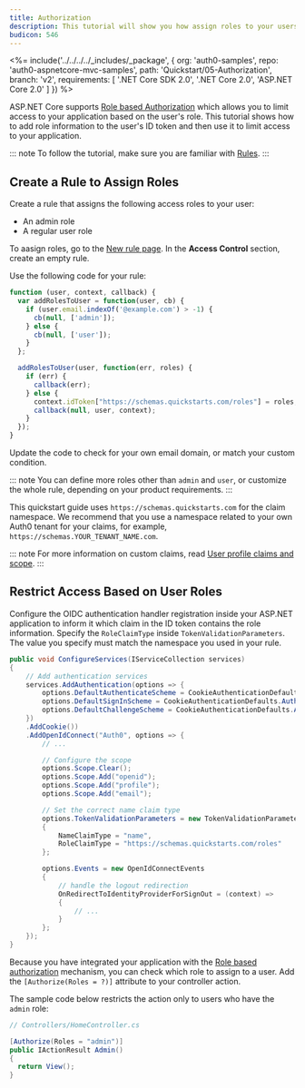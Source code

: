```yaml
---
title: Authorization
description: This tutorial will show you how assign roles to your users, and use those claims to authorize or deny a user to access certain routes in the app.
budicon: 546
---
```


<%= include('../../../../_includes/_package', {
  org: 'auth0-samples',
  repo: 'auth0-aspnetcore-mvc-samples',
  path: 'Quickstart/05-Authorization',
  branch: 'v2',
  requirements: [
    '.NET Core SDK 2.0',
    '.NET Core 2.0',
    'ASP.NET Core 2.0'
  ]
}) %>

ASP.NET Core supports [Role based Authorization](https://docs.microsoft.com/en-us/aspnet/core/security/authorization/roles) which allows you to limit access to your application based on the user's role. This tutorial shows how to add role information to the user's ID token and then use it to limit access to your application. 

::: note
To follow the tutorial, make sure you are familiar with [Rules](/rules/current).
:::

## Create a Rule to Assign Roles

Create a rule that assigns the following access roles to your user:
* An admin role
* A regular user role

To aasign roles, go to the [New rule page](${manage_url}/#/rules/new). In the **Access Control** section, create an empty rule. 

Use the following code for your rule:

```js
function (user, context, callback) {
  var addRolesToUser = function(user, cb) {
    if (user.email.indexOf('@example.com') > -1) {
      cb(null, ['admin']);
    } else {
      cb(null, ['user']);
    }
  };

  addRolesToUser(user, function(err, roles) {
    if (err) {
      callback(err);
    } else {
      context.idToken["https://schemas.quickstarts.com/roles"] = roles;     
      callback(null, user, context);
    }
  });
}
```

Update the code to check for your own email domain, or match your custom condition.

::: note
You can define more roles other than `admin` and `user`, or customize the whole rule, depending on your product requirements.
:::

This quickstart guide uses `https://schemas.quickstarts.com` for the claim namespace. We recommend that you use a namespace related to your own Auth0 tenant for your claims, for example, `https://schemas.YOUR_TENANT_NAME.com`.

::: note
For more information on custom claims, read [User profile claims and scope](/api-auth/tutorials/adoption/scope-custom-claims).
:::

## Restrict Access Based on User Roles

Configure the OIDC authentication handler registration inside your ASP.NET application to inform it which claim in the ID token contains the role information. Specify the `RoleClaimType` inside `TokenValidationParameters`. The value you specify must match the namespace you used in your rule.

```csharp
public void ConfigureServices(IServiceCollection services)
{
    // Add authentication services
    services.AddAuthentication(options => {
        options.DefaultAuthenticateScheme = CookieAuthenticationDefaults.AuthenticationScheme;
        options.DefaultSignInScheme = CookieAuthenticationDefaults.AuthenticationScheme;
        options.DefaultChallengeScheme = CookieAuthenticationDefaults.AuthenticationScheme;
    })
    .AddCookie())
    .AddOpenIdConnect("Auth0", options => {
        // ...

        // Configure the scope
        options.Scope.Clear();
        options.Scope.Add("openid");
        options.Scope.Add("profile");
        options.Scope.Add("email");

        // Set the correct name claim type
        options.TokenValidationParameters = new TokenValidationParameters
        {
            NameClaimType = "name",
            RoleClaimType = "https://schemas.quickstarts.com/roles"
        };

        options.Events = new OpenIdConnectEvents
        {
            // handle the logout redirection 
            OnRedirectToIdentityProviderForSignOut = (context) =>
            {
                // ...
            }
        };   
    });
}
```

Because you have integrated your application with the [Role based authorization](https://docs.microsoft.com/en-us/aspnet/core/security/authorization/roles) mechanism, you can check which role to assign to a user. Add the `[Authorize(Roles = ?)]` attribute to your controller action.

The sample code below restricts the action only to users who have the `admin` role:

```csharp
// Controllers/HomeController.cs

[Authorize(Roles = "admin")]
public IActionResult Admin()
{
  return View();
}
```
